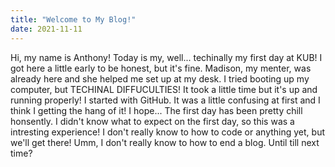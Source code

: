 ```yaml
---  
title: "Welcome to My Blog!"
date: 2021-11-11
---
```

Hi, my name is Anthony! Today is my, well... techinally my first day at KUB! I got here a little early to be honest, but it's fine. Madison, my menter, was already here and she helped me set up at my desk. I tried booting up my computer, but TECHINAL DIFFUCULTIES! It took a little time but it's up and running properly! I started with GitHub. It was a little confusing at first and I think I getting the hang of it! I hope... The first day has been pretty chill honsently. I didn't know what to expect on the first day, so this was a intresting experience! I don't really know to how to code or anything yet, but we'll get there! Umm, I don't really know to how to end a blog. Until till next time?
